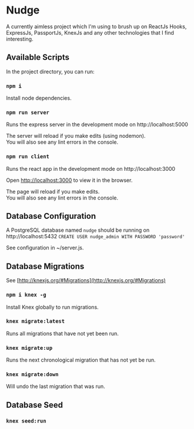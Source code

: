 # Nudge

A currently aimless project which I'm using to brush up on ReactJs Hooks, ExpressJs, PassportJs, KnexJs and any other technologies that I find interesting.

## Available Scripts

In the project directory, you can run:

### `npm i`

Install node dependencies.

### `npm run server`

Runs the express server in the development mode on http://localhost:5000

The server will reload if you make edits (using nodemon).\
You will also see any lint errors in the console.


### `npm run client`

Runs the react app in the development mode on http://localhost:3000

Open [http://localhost:3000](http://localhost:3000) to view it in the browser.

The page will reload if you make edits.\
You will also see any lint errors in the console.

## Database Configuration
A PostgreSQL database named `nudge` should be running on http://localhost:5432
`CREATE USER nudge_admin WITH PASSWORD 'password'`

See configuration in ~/server.js.

## Database Migrations

See [http://knexjs.org/#Migrations](http://knexjs.org/#Migrations)

### `npm i knex -g`
Install Knex globally to run migrations.
### `knex migrate:latest`
Runs all migrations that have not yet been run.
### `knex migrate:up`
Runs the next chronological migration that has not yet be run.

### `knex migrate:down`
Will undo the last migration that was run.

## Database Seed
### `knex seed:run`
